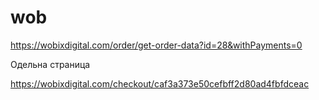 # wob

https://wobixdigital.com/order/get-order-data?id=28&withPayments=0


Одельна страница

https://wobixdigital.com/checkout/caf3a373e50cefbff2d80ad4fbfdceac